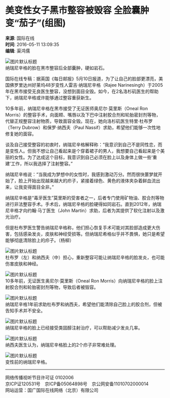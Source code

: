 # 美变性女子黑市整容被毁容 全脸囊肿变“茄子”(组图)

**来源**: 国际在线  
**时间**: 2016-05-11 13:09:35  
**编辑**: 渠鸿儒  

![图片默认标题](https://p2.cri.cn/M00/4A/2E/CqgNOlcyvtiAUg3KAAAAAAAAAAA538.634x393.jpg)  
纳瑞尼辛格的脸在黑市整容后全部囊肿，硬如岩石。

国际在线专稿：据英国《每日邮报》5月10日报道，为了让自己的脸部更漂亮，美国佛罗里达州好莱坞48岁变性人雷吉·纳瑞尼辛格（Rajee Narinesingh）于2005年在黑市接受无良医生整容，没想到面目全毁。如今，在2名洛杉矶医生的帮助下，纳瑞尼辛格或许能够通过整容重获新生。

10多年前，纳瑞尼辛格在黑市接受了无证医师奥尼尔·莫里斯（Oneal Ron Morris）的整容手术，向面颊、嘴唇以及下巴中注射胶合剂和轮胎密封剂等物，代替正规整容注射物质，导致面容全毁。现在，她向洛杉矶医生特里·杜布罗（Terry Dubrow）和保罗·纳西夫（Paul Nassif）求助，希望他们能够一次性地修复她的面容。

谈及自己接受整容的初衷时，纳瑞尼辛格解释称：“我意识到自己不是同性恋，而是变性人。但我不想让自己看起来是个穿着裙子的男人，我想要自己看起来是个美丽的女性。为了达成这个目标，我意识到自己必须在脸上以及身体上做一些‘重建’工作，所以我选择了注射整容。”

纳瑞尼辛格说：“当我成为梦想中的女性时，我感到激动万分。然而很快噩梦就开始了，脸上开始出现越来越大的疖子，紧接着绿色、黄色的液体夹杂着鲜血流出来，让我变得面目全非。”

纳瑞尼辛格是“毒牙医生”莫里斯的受害者之一，后者专门使用矿物油、胶合剂等物进行非法整容手术。手术后，纳瑞尼辛格的脸硬得如同岩石。直到2012年，纳瑞尼辛格才向约翰·马丁医生（John Martin）求助，后者为其提供了软化注射以及激光治疗。

但是杜布罗医生警告纳瑞尼辛格称，他们担心恢复手术可能对其脸部造成更大伤害，包括感染发炎，皮肤和神经受损等。但纳瑞尼希格似乎并不畏惧，她只是希望能够彻底清除脸上的疖子。（杨柳）

![图片默认标题](https://p2.cri.cn/M00/4A/2E/CqgNOlcyvtiASJsTAAAAAAAAAAA958.634x333.jpg)  
杜布罗（左）和纳西夫（中）担心，重新整容可能让纳瑞尼辛格的脸发炎，也可能伤害皮肤和神经。

![图片默认标题](https://p2.cri.cn/M00/4A/2E/CqgNOlcyvtiANHflAAAAAAAAAAA861.642x387.640x386.jpg)  
10多年前，无证医生奥尼尔·莫里斯（Oneal Ron Morris）向纳瑞尼辛格的脸上注射胶合剂和轮胎密封剂等物，导致后者被毁容。

![图片默认标题](https://p2.cri.cn/M00/4A/2E/CqgNOlcyvtiAeoMKAAAAAAAAAAA593.634x324.jpg)  
纳瑞尼辛格1年前求助杜布罗和纳西夫，希望他们能清除自己脸上的胶合剂，但被告知手术并不安全。

![图片默认标题](https://p2.cri.cn/M00/4A/2E/CqgNOlcyvtmATTdHAAAAAAAAAAA087.634x335.jpg)  
纳瑞尼辛格的脸上已经接受类固醇注射治疗，可以帮助减少发炎几率。

![图片默认标题](https://p2.cri.cn/M00/4A/2E/CqgNOlcyvtiADTOGAAAAAAAAAAA147.634x336.jpg)  
纳西夫医生认为，纳瑞尼辛格脸上的2个疖子非常难处理。

![图片默认标题](https://p2.cri.cn/M00/4A/2E/CqgNOlcyvtmAVhGDAAAAAAAAAAA179.638x470.jpg)  
变性前的纳瑞尼辛格。 

--- 

网络传播视听节目许可证 0102006  
京ICP证120531号　京ICP备05064898号　京公网安备11010702000014  
网站运营：国广国际在线网络（北京）有限公司  
